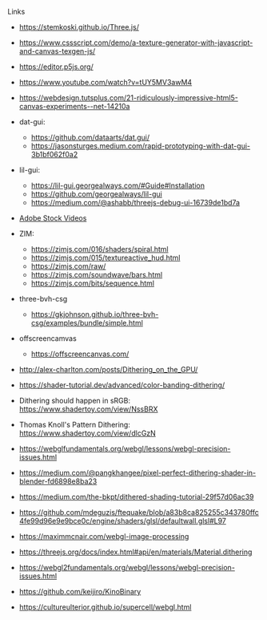Links

- https://stemkoski.github.io/Three.js/
- https://www.cssscript.com/demo/a-texture-generator-with-javascript-and-canvas-texgen-js/
- https://editor.p5js.org/
- https://www.youtube.com/watch?v=tUY5MV3awM4
- https://webdesign.tutsplus.com/21-ridiculously-impressive-html5-canvas-experiments--net-14210a
- dat-gui: 
  - https://github.com/dataarts/dat.gui/
  - https://jasonsturges.medium.com/rapid-prototyping-with-dat-gui-3b1bf062f0a2
- lil-gui: 
  - https://lil-gui.georgealways.com/#Guide#Installation
  - https://github.com/georgealways/lil-gui
  - https://medium.com/@ashabb/threejs-debug-ui-16739de1bd7a
- [Adobe Stock Videos](https://stock.adobe.com/search/video?filters%5Bcontent_type%3Aphoto%5D=0&filters%5Bcontent_type%3Aillustration%5D=0&filters%5Bcontent_type%3Azip_vector%5D=0&filters%5Bcontent_type%3Avideo%5D=1&filters%5Bcontent_type%3Atemplate%5D=0&filters%5Bcontent_type%3A3d%5D=0&filters%5Bcontent_type%3Aaudio%5D=0&filters%5Binclude_stock_enterprise%5D=0&filters%5Bis_editorial%5D=0&filters%5Bfree_collection%5D=0&order=relevance&serie_id=431680976)
- ZIM:
  - https://zimjs.com/016/shaders/spiral.html
  - https://zimjs.com/015/textureactive_hud.html
  - https://zimjs.com/raw/
  - https://zimjs.com/soundwave/bars.html
  - https://zimjs.com/bits/sequence.html

- three-bvh-csg
  - https://gkjohnson.github.io/three-bvh-csg/examples/bundle/simple.html

- offscreencamvas
  - https://offscreencanvas.com/

- http://alex-charlton.com/posts/Dithering_on_the_GPU/
- https://shader-tutorial.dev/advanced/color-banding-dithering/
- Dithering should happen in sRGB: https://www.shadertoy.com/view/NssBRX
- Thomas Knoll's Pattern Dithering: https://www.shadertoy.com/view/dlcGzN
- https://webglfundamentals.org/webgl/lessons/webgl-precision-issues.html
- https://medium.com/@pangkhangee/pixel-perfect-dithering-shader-in-blender-fd6898e8ba23
- https://medium.com/the-bkpt/dithered-shading-tutorial-29f57d06ac39
- https://github.com/mdeguzis/ftequake/blob/a83b8ca825255c343780ffc4fe99d96e9e9bce0c/engine/shaders/glsl/defaultwall.glsl#L97
- https://maximmcnair.com/webgl-image-processing
- https://threejs.org/docs/index.html#api/en/materials/Material.dithering
- https://webgl2fundamentals.org/webgl/lessons/webgl-precision-issues.html
- https://github.com/keijiro/KinoBinary
- https://cultureulterior.github.io/supercell/webgl.html